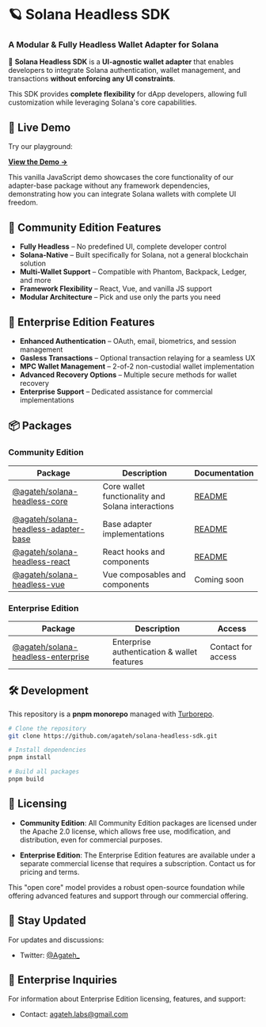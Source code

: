 # 🪐 Solana Headless SDK

### **A Modular & Fully Headless Wallet Adapter for Solana**

🚀 **Solana Headless SDK** is a **UI-agnostic wallet adapter** that enables developers to integrate Solana authentication, wallet management, and transactions **without enforcing any UI constraints**.

This SDK provides **complete flexibility** for dApp developers, allowing full customization while leveraging Solana's core capabilities.

## 🧪 **Live Demo**

Try our playground:

[**View the Demo →**](https://agateh.github.io/solana-headless-sdk/)

This vanilla JavaScript demo showcases the core functionality of our adapter-base package without any framework dependencies, demonstrating how you can integrate Solana wallets with complete UI freedom.

## 🌟 **Community Edition Features**

- **Fully Headless** – No predefined UI, complete developer control
- **Solana-Native** – Built specifically for Solana, not a general blockchain solution
- **Multi-Wallet Support** – Compatible with Phantom, Backpack, Ledger, and more
- **Framework Flexibility** – React, Vue, and vanilla JS support
- **Modular Architecture** – Pick and use only the parts you need

## 🔐 **Enterprise Edition Features**

- **Enhanced Authentication** – OAuth, email, biometrics, and session management
- **Gasless Transactions** – Optional transaction relaying for a seamless UX
- **MPC Wallet Management** – 2-of-2 non-custodial wallet implementation
- **Advanced Recovery Options** – Multiple secure methods for wallet recovery
- **Enterprise Support** – Dedicated assistance for commercial implementations

## 📦 **Packages**

### Community Edition
| Package | Description | Documentation |
|---------|-------------|---------------|
| [@agateh/solana-headless-core](./packages/core/README.md) | Core wallet functionality and Solana interactions | [README](./packages/core/README.md) |
| [@agateh/solana-headless-adapter-base](./packages/adapter-base/README.md) | Base adapter implementations | [README](./packages/adapter-base/README.md) |
| [@agateh/solana-headless-react](./packages/react-core/README.md) | React hooks and components | [README](./packages/react-core/README.md) |
| [@agateh/solana-headless-vue](./packages/vue-core/README.md) | Vue composables and components | Coming soon |

### Enterprise Edition
| Package | Description | Access |
|---------|-------------|--------|
| [@agateh/solana-headless-enterprise](./packages/enterprise/README.md) | Enterprise authentication & wallet features | Contact for access |

## 🛠️ **Development**

This repository is a **pnpm monorepo** managed with [Turborepo](https://turbo.build/).

```bash
# Clone the repository
git clone https://github.com/agateh/solana-headless-sdk.git

# Install dependencies
pnpm install

# Build all packages
pnpm build
```

## 📜 **Licensing**

- **Community Edition**: All Community Edition packages are licensed under the Apache 2.0 license, which allows free use, modification, and distribution, even for commercial purposes.

- **Enterprise Edition**: The Enterprise Edition features are available under a separate commercial license that requires a subscription. Contact us for pricing and terms.

This "open core" model provides a robust open-source foundation while offering advanced features and support through our commercial offering.

## 📮 **Stay Updated**

For updates and discussions:
- Twitter: [@Agateh_](https://x.com/Agateh_)

## 💼 **Enterprise Inquiries**

For information about Enterprise Edition licensing, features, and support:
- Contact: [agateh.labs@gmail.com](mailto:agateh.labs@gmail.com)

